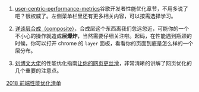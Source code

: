 1. [user-centric-performance-metrics](https://developers.google.com/web/fundamentals/performance/user-centric-performance-metrics)谷歌开发者性能优化章节，不用多说了吧？很权威了。左侧菜单栏里还有更多相关内容，可以按需选择学习。

3. [详谈层合成（composite）](https://juejin.im/entry/59dc9aedf265da43200232f9)，合成层这个东西离我们忽远忽近，可能你的一个不小心的操作就造成**层爆炸**，当然需要仔细关注啦。起码，在性能遇到瓶颈的时候，你可以打开 chrome 的 `layer` 面板，看看你的页面到底是怎么样的一个层分布。

4. [刘博文大佬](https://www.zhihu.com/people/berwin-95/posts)的性能优化指南[让你的网页更丝滑](https://zhuanlan.zhihu.com/p/66398148)，非常清晰的讲解了网页优化的几个重要的注意点。

[2018 前端性能优化清单](https://github.com/xitu/gold-miner/blob/master/TODO/front-end-performance-checklist-2018-1.md)
